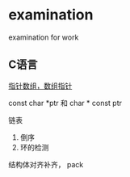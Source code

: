 # examination
examination for work

## C语言

[指针数组，数组指针](https://github.com/NightStark/examination/blob/master/c-lang/parray.c)

const char *ptr 和 char * const ptr

链表
  1. 倒序
  2. 环的检测
  
结构体对齐补齐， pack
